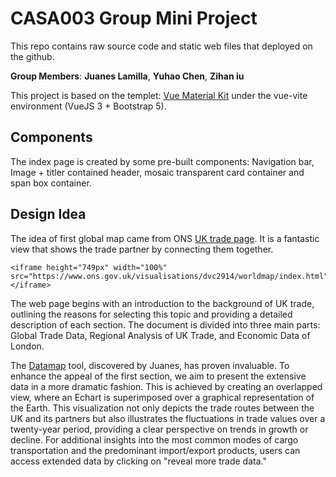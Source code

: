 # CASA003 Group Mini Project

This repo contains raw source code and static web files that deployed on the github.

**Group Members**: **Juanes Lamilla**, **Yuhao Chen**, **Zihan iu**

This project is based on the templet: [Vue Material Kit](https://www.creative-tim.com/learning-lab/vue/overview/material-kit/) under the vue-vite environment (VueJS 3 + Bootstrap 5).

## Components

The index page is created by some pre-built components: Navigation bar, Image + titler contained header, mosaic transparent card container and span box container.

## Design Idea

The idea of first global map came from ONS [UK trade page](https://www.ons.gov.uk/economy/nationalaccounts/balanceofpayments/bulletins/uktrade/latest). It is a fantastic view that shows the trade partner
by connecting them together. 

```{html}
<iframe height="749px" width="100%" src="https://www.ons.gov.uk/visualisations/dvc2914/worldmap/index.html"></iframe>
```

The web page begins with an introduction to the background of UK trade, outlining the reasons for selecting this topic and providing a detailed description of each section. The document is divided into three main parts: Global Trade Data, Regional Analysis of UK Trade, and Economic Data of London.

The [Datamap](https://github.com/markmarkoh/datamaps) tool, discovered by Juanes, has proven invaluable. To enhance the appeal of the first section, we aim to present the extensive data in a more dramatic fashion. This is achieved by creating an overlapped view, where an Echart is superimposed over a graphical representation of the Earth. This visualization not only depicts the trade routes between the UK and its partners but also illustrates the fluctuations in trade values over a twenty-year period, providing a clear perspective on trends in growth or decline. For additional insights into the most common modes of cargo transportation and the predominant import/export products, users can access extended data by clicking on "reveal more trade data."

